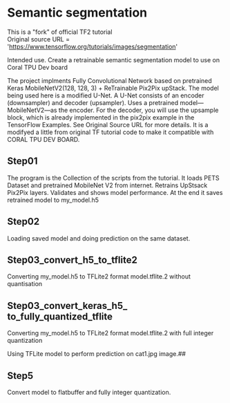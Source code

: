 # Semantic segmentation 
This is a "fork" of official TF2 tutorial <BR>
Original source URL = 'https://www.tensorflow.org/tutorials/images/segmentation' <BR>

Intended use. Create a retrainable semantic segmentation model to use on Coral TPU Dev board <BR>

The project implments Fully Convolutional Network based on pretrained Keras MobileNetV2(128, 128, 3) + ReTrainable Pix2Pix upStack.
The model being used here is a modified U-Net. A U-Net consists of an encoder (downsampler) and decoder (upsampler). Uses a pretrained model—MobileNetV2—as the encoder. For the decoder, you will use the upsample block, which is already implemented in the pix2pix example in the TensorFlow Examples.
See Original Source URL for more details. It is a modifyed a little from original TF tutorial code to make it compatible with CORAL TPU DEV BOARD.

## Step01<BR>
The program is the Collection of the scripts from the tutorial. 
It loads PETS Dataset and pretrained MobileNet V2 from internet.
Retrains UpStsack Pix2Pix layers.
Validates and shows model performance.
At the end it saves retrained model to my_model.h5

## Step02<BR>
Loading saved model and doing prediction on the same dataset.
 
## Step03_convert_h5_to_tflite2<BR>  
Converting my_model.h5 to TFLite2 format model.tflite.2 without quantisation

## Step03_convert_keras_h5_ to_fully_quantized_tflite <BR>
Converting my_model.h5 to TFLite2 format model.tflite.2 with full integer quantization

Using TFLite model to perform prediction on cat1.jpg image.## 

## Step5  <BR>
Convert model to flatbuffer and fully integer quantization.
 
<BR>
<BR>

